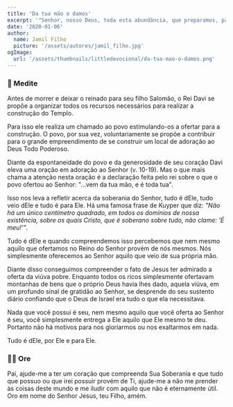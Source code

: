 ```yaml
---
title: 'Da tua mão o damos'
excerpt: '"Senhor, nosso Deus, toda esta abundância, que preparamos, para te edificar uma casa ao teu santo nome, vem da tua mão, e é toda tua" – 1 Crônicas 29.16'
date: '2020-01-06'
author:
  name: Jamil Filho
  picture: '/assets/autores/jamil_filho.jpg'
ogImage:
  url: '/assets/thumbnails/littledevocional/da-tua-mao-o-damos.png'
---
```


### 📖 Medite

Antes de morrer e deixar o reinado para seu filho Salomão, o Rei Davi se propõe a organizar todos os recursos necessários para realizar a construção do Templo.


Para isso ele realiza um chamado ao povo estimulando-os a ofertar para a construção. O povo, por sua vez, voluntariamente se propõe a contribuir para o grande empreendimento de se construir um local de adoração ao Deus Todo Poderoso.


Diante da espontaneidade do povo e da generosidade de seu coração Davi eleva uma oração em adoração ao Senhor (v. 10-19). Mas o que mais chama a atenção nesta oração é a declaração feita pelo rei sobre o que o povo ofertou ao Senhor: "...vem da tua mão, e é toda tua".


Isso nos leva a refletir acerca da soberania do Senhor, tudo é dEle, tudo veio dEle e tudo é para Ele. Há uma famosa frase de Kuyper que diz: *"Não há um único centímetro quadrado, em todos os domínios de nossa existência, sobre os quais Cristo, que é soberano sobre tudo, não clame: 'É meu!'"*.


Tudo é dEle e quando compreendemos isso percebemos que nem mesmo aquilo que ofertamos no Reino do Senhor provém de nós mesmos. Nós simplesmente oferecemos ao Senhor aquilo que veio de sua própria mão.


Diante disso conseguimos compreender o fato de Jesus ter admirado a oferta da viúva pobre. Enquanto todos os ricos simplesmente ofertavam montanhas de bens que o próprio Deus havia lhes dado, aquela viúva, em um profundo sinal de gratidão ao Senhor, se desprende do seu sustento diário confiando que o Deus de Israel era tudo o que ela necessitava.


Nada que você possuí é seu, nem mesmo aquilo que você oferta ao Senhor é seu, você simplesmente entrega a Ele aquilo que Ele mesmo te deu. Portanto não há motivos para nos gloriarmos ou nos exaltarmos em nada.


Tudo é dEle, por Ele e para Ele.

### 🙏🏻 Ore

Pai, ajude-me a ter um coração que compreenda Sua Soberania e que tudo que possuo ou que irei possuir provém de Ti, ajude-me a não me prender às coisas deste mundo e me iludir com aquilo que não é eternamente útil. Oro em nome do Senhor Jesus, teu Filho, amém.